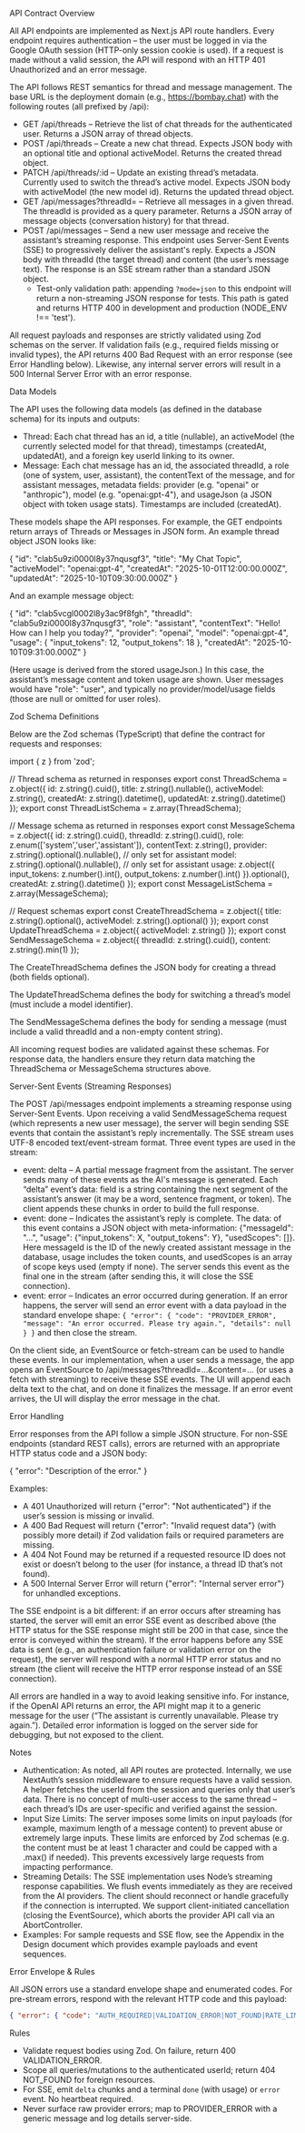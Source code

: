 API Contract Overview

All API endpoints are implemented as Next.js API route handlers. Every endpoint requires authentication – the user must be logged in via the Google OAuth session (HTTP-only session cookie is used). If a request is made without a valid session, the API will respond with an HTTP 401 Unauthorized and an error message.

The API follows REST semantics for thread and message management. The base URL is the deployment domain (e.g., https://bombay.chat) with the following routes (all prefixed by /api):

- GET /api/threads – Retrieve the list of chat threads for the authenticated user. Returns a JSON array of thread objects.
- POST /api/threads – Create a new chat thread. Expects JSON body with an optional title and optional activeModel. Returns the created thread object.
- PATCH /api/threads/:id – Update an existing thread’s metadata. Currently used to switch the thread’s active model. Expects JSON body with activeModel (the new model id). Returns the updated thread object.
- GET /api/messages?threadId=<id> – Retrieve all messages in a given thread. The threadId is provided as a query parameter. Returns a JSON array of message objects (conversation history) for that thread.
- POST /api/messages – Send a new user message and receive the assistant’s streaming response. This endpoint uses Server-Sent Events (SSE) to progressively deliver the assistant's reply. Expects a JSON body with threadId (the target thread) and content (the user’s message text). The response is an SSE stream rather than a standard JSON object.
  - Test-only validation path: appending `?mode=json` to this endpoint will return a non-streaming JSON response for tests. This path is gated and returns HTTP 400 in development and production (NODE_ENV !== 'test').

All request payloads and responses are strictly validated using Zod schemas on the server. If validation fails (e.g., required fields missing or invalid types), the API returns 400 Bad Request with an error response (see Error Handling below). Likewise, any internal server errors will result in a 500 Internal Server Error with an error response.

Data Models

The API uses the following data models (as defined in the database schema) for its inputs and outputs:

- Thread: Each chat thread has an id, a title (nullable), an activeModel (the currently selected model for that thread), timestamps (createdAt, updatedAt), and a foreign key userId linking to its owner.
- Message: Each chat message has an id, the associated threadId, a role (one of system, user, assistant), the contentText of the message, and for assistant messages, metadata fields: provider (e.g. "openai" or "anthropic"), model (e.g. "openai:gpt-4"), and usageJson (a JSON object with token usage stats). Timestamps are included (createdAt).

These models shape the API responses. For example, the GET endpoints return arrays of Threads or Messages in JSON form. An example thread object JSON looks like:

{
  "id": "clab5u9zi0000l8y37nqusgf3",
  "title": "My Chat Topic",
  "activeModel": "openai:gpt-4",
  "createdAt": "2025-10-01T12:00:00.000Z",
  "updatedAt": "2025-10-10T09:30:00.000Z"
}

And an example message object:

{
  "id": "clab5vcgl0002l8y3ac9f8fgh",
  "threadId": "clab5u9zi0000l8y37nqusgf3",
  "role": "assistant",
  "contentText": "Hello! How can I help you today?",
  "provider": "openai",
  "model": "openai:gpt-4",
  "usage": { "input_tokens": 12, "output_tokens": 18 },
  "createdAt": "2025-10-10T09:31:00.000Z"
}

(Here usage is derived from the stored usageJson.) In this case, the assistant’s message content and token usage are shown. User messages would have "role": "user", and typically no provider/model/usage fields (those are null or omitted for user roles).

Zod Schema Definitions

Below are the Zod schemas (TypeScript) that define the contract for requests and responses:

import { z } from 'zod';

// Thread schema as returned in responses
export const ThreadSchema = z.object({
  id: z.string().cuid(),
  title: z.string().nullable(),
  activeModel: z.string(),
  createdAt: z.string().datetime(),
  updatedAt: z.string().datetime()
});
export const ThreadListSchema = z.array(ThreadSchema);

// Message schema as returned in responses
export const MessageSchema = z.object({
  id: z.string().cuid(),
  threadId: z.string().cuid(),
  role: z.enum(['system','user','assistant']),
  contentText: z.string(),
  provider: z.string().optional().nullable(),  // only set for assistant
  model: z.string().optional().nullable(),     // only set for assistant
  usage: z.object({ 
    input_tokens: z.number().int(), 
    output_tokens: z.number().int() 
  }).optional(),
  createdAt: z.string().datetime()
});
export const MessageListSchema = z.array(MessageSchema);

// Request schemas
export const CreateThreadSchema = z.object({
  title: z.string().optional(),
  activeModel: z.string().optional()
});
export const UpdateThreadSchema = z.object({
  activeModel: z.string()
});
export const SendMessageSchema = z.object({
  threadId: z.string().cuid(),
  content: z.string().min(1)
});

The CreateThreadSchema defines the JSON body for creating a thread (both fields optional).

The UpdateThreadSchema defines the body for switching a thread’s model (must include a model identifier).

The SendMessageSchema defines the body for sending a message (must include a valid threadId and a non-empty content string).

All incoming request bodies are validated against these schemas. For response data, the handlers ensure they return data matching the ThreadSchema or MessageSchema structures above.

Server-Sent Events (Streaming Responses)

The POST /api/messages endpoint implements a streaming response using Server-Sent Events. Upon receiving a valid SendMessageSchema request (which represents a new user message), the server will begin sending SSE events that contain the assistant’s reply incrementally. The SSE stream uses UTF-8 encoded text/event-stream format. Three event types are used in the stream:

- event: delta – A partial message fragment from the assistant. The server sends many of these events as the AI's message is generated. Each “delta” event’s data: field is a string containing the next segment of the assistant’s answer (it may be a word, sentence fragment, or token). The client appends these chunks in order to build the full response.
- event: done – Indicates the assistant’s reply is complete. The data: of this event contains a JSON object with meta-information: {"messageId": "...", "usage": {"input_tokens": X, "output_tokens": Y}, "usedScopes": []}. Here messageId is the ID of the newly created assistant message in the database, usage includes the token counts, and usedScopes is an array of scope keys used (empty if none). The server sends this event as the final one in the stream (after sending this, it will close the SSE connection).
- event: error – Indicates an error occurred during generation. If an error happens, the server will send an error event with a data payload in the standard envelope shape: `{ "error": { "code": "PROVIDER_ERROR", "message": "An error occurred. Please try again.", "details": null } }` and then close the stream.

On the client side, an EventSource or fetch-stream can be used to handle these events. In our implementation, when a user sends a message, the app opens an EventSource to /api/messages?threadId=...&content=... (or uses a fetch with streaming) to receive these SSE events. The UI will append each delta text to the chat, and on done it finalizes the message. If an error event arrives, the UI will display the error message in the chat.

Error Handling

Error responses from the API follow a simple JSON structure. For non-SSE endpoints (standard REST calls), errors are returned with an appropriate HTTP status code and a JSON body:

{ "error": "Description of the error." }

Examples:

- A 401 Unauthorized will return {"error": "Not authenticated"} if the user’s session is missing or invalid.
- A 400 Bad Request will return {"error": "Invalid request data"} (with possibly more detail) if Zod validation fails or required parameters are missing.
- A 404 Not Found may be returned if a requested resource ID does not exist or doesn’t belong to the user (for instance, a thread ID that’s not found).
- A 500 Internal Server Error will return {"error": "Internal server error"} for unhandled exceptions.

The SSE endpoint is a bit different: if an error occurs after streaming has started, the server will emit an error SSE event as described above (the HTTP status for the SSE response might still be 200 in that case, since the error is conveyed within the stream). If the error happens before any SSE data is sent (e.g., an authentication failure or validation error on the request), the server will respond with a normal HTTP error status and no stream (the client will receive the HTTP error response instead of an SSE connection).

All errors are handled in a way to avoid leaking sensitive info. For instance, if the OpenAI API returns an error, the API might map it to a generic message for the user (“The assistant is currently unavailable. Please try again.”). Detailed error information is logged on the server side for debugging, but not exposed to the client.

Notes

- Authentication: As noted, all API routes are protected. Internally, we use NextAuth’s session middleware to ensure requests have a valid session. A helper fetches the userId from the session and queries only that user’s data. There is no concept of multi-user access to the same thread – each thread’s IDs are user-specific and verified against the session.
- Input Size Limits: The server imposes some limits on input payloads (for example, maximum length of a message content) to prevent abuse or extremely large inputs. These limits are enforced by Zod schemas (e.g. the content must be at least 1 character and could be capped with a .max() if needed). This prevents excessively large requests from impacting performance.
- Streaming Details: The SSE implementation uses Node’s streaming response capabilities. We flush events immediately as they are received from the AI providers. The client should reconnect or handle gracefully if the connection is interrupted. We support client-initiated cancellation (closing the EventSource), which aborts the provider API call via an AbortController.
- Examples: For sample requests and SSE flow, see the Appendix in the Design document which provides example payloads and event sequences.


Error Envelope & Rules

All JSON errors use a standard envelope shape and enumerated codes. For pre-stream errors, respond with the relevant HTTP code and this payload:

```json
{ "error": { "code": "AUTH_REQUIRED|VALIDATION_ERROR|NOT_FOUND|RATE_LIMITED|PROVIDER_ERROR|INTERNAL_ERROR", "message": "human-readable", "details": null } }
```

Rules

- Validate request bodies using Zod. On failure, return 400 VALIDATION_ERROR.
- Scope all queries/mutations to the authenticated userId; return 404 NOT_FOUND for foreign resources.
- For SSE, emit `delta` chunks and a terminal `done` (with usage) or `error` event. No heartbeat required.
- Never surface raw provider errors; map to PROVIDER_ERROR with a generic message and log details server-side.
